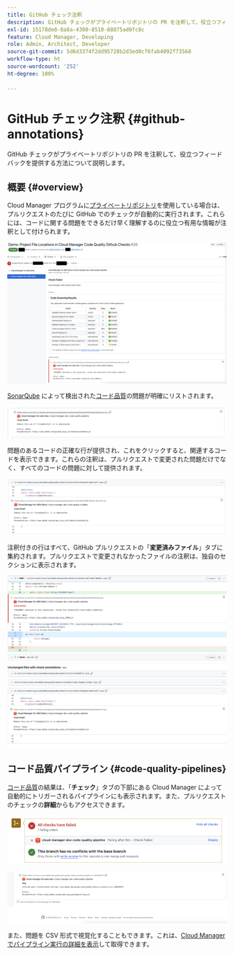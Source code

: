 ```yaml
---
title: GitHub チェック注釈
description: GitHub チェックがプライベートリポジトリの PR を注釈して、役立つフィードバックを提供する方法について説明します。
exl-id: 15178de8-8a8a-4300-8510-88875ad0fc8c
feature: Cloud Manager, Developing
role: Admin, Architect, Developer
source-git-commit: 5d6d3374f2dd95728b2d3ed0cf6fab4092f73568
workflow-type: ht
source-wordcount: '252'
ht-degree: 100%

---
```



# GitHub チェック注釈 {#github-annotations}

GitHub チェックがプライベートリポジトリの PR を注釈して、役立つフィードバックを提供する方法について説明します。

## 概要 {#overview}

Cloud Manager プログラムに[プライベートリポジトリ](private-repositories.md)を使用している場合は、プルリクエストのたびに GitHub でのチェックが自動的に実行されます。これらには、コードに関する問題をできるだけ早く理解するのに役立つ有用な情報が注釈として付けられます。

![GitHub チェック注釈の例](assets/github-check-annotations.png)

[SonarQube](/help/implementing/cloud-manager/custom-code-quality-rules.md) によって検出された[コード品質](/help/implementing/cloud-manager/code-quality-testing.md)の問題が明確にリストされます。

![コードに関する問題の注釈の例](assets/github-check-annotations-example.png)

問題のあるコードの正確な行が提供され、これをクリックすると、関連するコードを表示できます。これらの注釈は、プルリクエストで変更された問題だけでなく、すべてのコードの問題に対して提供されます。

![コードに関する問題の注釈例](assets/github-check-annotations-example-code.png)

注釈付きの行はすべて、GitHub プルリクエストの「**変更済みファイル**」タブに集約されます。プルリクエストで変更されなかったファイルの注釈は、独自のセクションに表示されます。

![「変更済みファイル」タブの注釈の例](assets/github-check-annotations-files-changed.png)

## コード品質パイプライン {#code-quality-pipelines}

[コード品質](/help/implementing/cloud-manager/code-quality-testing.md)の結果は、「**チェック**」タブの下部にある Cloud Manager によって自動的にトリガーされるパイプラインにも表示されます。また、プルリクエストのチェックの&#x200B;**詳細**&#x200B;からもアクセスできます。

![注釈の例](assets/github-check-annotations-code-quality.png)

![注釈の例](assets/github-check-annotations-code-quality-2.png)

また、問題を CSV 形式で視覚化することもできます。これは、[Cloud Manager でパイプライン実行の詳細を表示](/help/implementing/cloud-manager/configuring-pipelines/managing-pipelines.md#view-details)して取得できます。
